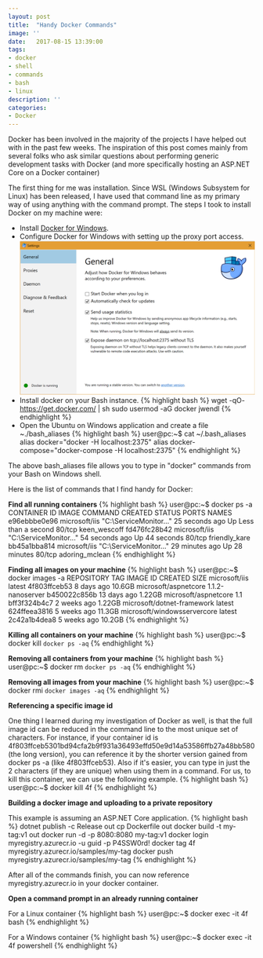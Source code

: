 ```yaml
---
layout: post
title:  "Handy Docker Commands"
image: ''
date:   2017-08-15 13:39:00
tags:
- docker
- shell
- commands
- bash
- linux
description: ''
categories:
- Docker 
---
```


Docker has been involved in the majority of the projects I have helped out with in the past few weeks. The inspiration of this post comes mainly from several folks who ask similar questions about performing generic development tasks with Docker (and more specifically hosting an ASP.NET Core on a Docker container)

The first thing for me was installation. Since WSL (Windows Subsystem for Linux) has been released, I have used that command line as my primary way of using anything with the command prompt. The steps I took to install Docker on my machine were:

* Install [Docker for Windows](https://docs.docker.com/docker-for-windows/install/).
* Configure Docker for Windows with setting up the proxy port access.
![Docker for Windows Settings](/assets/img/docker-settings.png)
* Install docker on your Bash instance.
{% highlight bash %}
wget -qO- https://get.docker.com/ | sh
sudo usermod -aG docker jwendl
{% endhighlight %}
* Open the Ubuntu on Windows application and create a file ~./bash_aliases
{% highlight bash %}
user@pc:~$ cat ~/.bash_aliases
alias docker="docker -H localhost:2375"
alias docker-compose="docker-compose -H localhost:2375"
{% endhighlight %}

The above bash_aliases file allows you to type in "docker" commands from your Bash on Windows shell.

Here is the list of commands that I find handy for Docker:

**Find all running containers**
{% highlight bash %}
user@pc:~$ docker ps -a
CONTAINER ID        IMAGE               COMMAND                   CREATED             STATUS                  PORTS               NAMES
e96ebbbe0e96        microsoft/iis       "C:\\ServiceMonitor..."   25 seconds ago      Up Less than a second   80/tcp              keen_wescoff
fd476fc28b42        microsoft/iis       "C:\\ServiceMonitor..."   54 seconds ago      Up 44 seconds           80/tcp              friendly_kare
bb45a1bba814        microsoft/iis       "C:\\ServiceMonitor..."   29 minutes ago      Up 28 minutes           80/tcp              adoring_mclean
{% endhighlight %}

**Finding all images on your machine**
{% highlight bash %}
user@pc:~$ docker images -a
REPOSITORY                                                      TAG                 IMAGE ID            CREATED             SIZE
microsoft/iis                                                   latest              4f803ffceb53        8 days ago          10.6GB
microsoft/aspnetcore                                            1.1.2-nanoserver    b450022c856b        13 days ago         1.22GB
microsoft/aspnetcore                                            1.1                 bff3f324b4c7        2 weeks ago         1.22GB
microsoft/dotnet-framework                                      latest              624ffeea3816        5 weeks ago         11.3GB
microsoft/windowsservercore                                     latest              2c42a1b4dea8        5 weeks ago         10.2GB
{% endhighlight %}

**Killing all containers on your machine**
{% highlight bash %}
user@pc:~$ docker kill `docker ps -aq`
{% endhighlight %}

**Removing all containers from your machine**
{% highlight bash %}
user@pc:~$ docker rm `docker ps -aq`
{% endhighlight %}

**Removing all images from your machine**
{% highlight bash %}
user@pc:~$ docker rmi `docker images -aq`
{% endhighlight %}

**Referencing a specific image id**

One thing I learned during my investigation of Docker as well, is that the full image id can be reduced in the command line to the most unique set of characters. 
For instance, if your container id is 4f803ffceb5301bd94cfa2b9f931a36493effd50e9d14a53586ffb27a48bb580 (the long version), you can reference it by the shorter version gained from docker ps -a (like 4f803ffceb53). Also if it's easier, you can type in just the 2 characters (if they are unique) when using them in a command. For us, to kill this container, we can use the following example.
{% highlight bash %}
user@pc:~$ docker kill 4f
{% endhighlight %}

**Building a docker image and uploading to a private repository**

This example is assuming an ASP.NET Core application.
{% highlight bash %}
dotnet publish -c Release out
cp Dockerfile out
docker build -t my-tag:v1 out
docker run -d -p 8080:8080 my-tag:v1
docker login myregistry.azurecr.io -u guid -p P4SSW0rd!
docker tag 4f myregistry.azurecr.io/samples/my-tag
docker push myregistry.azurecr.io/samples/my-tag
{% endhighlight %}

After all of the commands finish, you can now reference myregistry.azurecr.io in your docker container.

**Open a command prompt in an already running container**

For a Linux container
{% highlight bash %}
user@pc:~$ docker exec -it 4f bash
{% endhighlight %}

For a Windows container
{% highlight bash %}
user@pc:~$ docker exec -it 4f powershell
{% endhighlight %}
